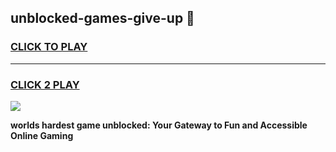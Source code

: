 
## unblocked-games-give-up 👋
<h3>
<a href="https://premium.freeplayer.one?title=unblocked-games-give-up&ref=14F">CLICK TO PLAY</a></h3>
<hr>

<h3>
<a href="https://premium.freeplayer.one?title=unblocked-games-give-up&ref=14F">CLICK 2 PLAY</a>
  
</h3>

<a href="https://premium.freeplayer.one?title=unblocked-games-give-up&ref=12F/"><img src="https://clearcache.store/games.png"></a>


**worlds hardest game unblocked: Your Gateway to Fun and Accessible Online Gaming**
